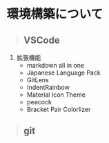 # 環境構築について

>## VSCode
1. 拡張機能
   - markdown all in one
   - Japanese Language Pack
   - GitLens
   - IndentRainbow
   - Material Icon Theme
   - peacock
   - Bracket Pair Colorlizer

>## git

